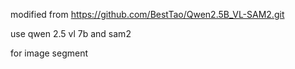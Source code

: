 modified from https://github.com/BestTao/Qwen2.5B_VL-SAM2.git

use qwen 2.5 vl 7b and sam2

for image segment
